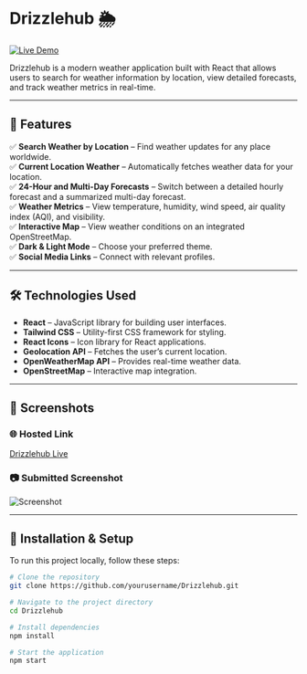 # Drizzlehub 🌦️

[![Live Demo](https://img.shields.io/badge/Live%20Demo-Drizzlehub-blue?style=for-the-badge)](https://drizzlehub.vercel.app/)

Drizzlehub is a modern weather application built with React that allows users to search for weather information by location, view detailed forecasts, and track weather metrics in real-time.  

---

## 🌟 Features

✅ **Search Weather by Location** – Find weather updates for any place worldwide.  
✅ **Current Location Weather** – Automatically fetches weather data for your location.  
✅ **24-Hour and Multi-Day Forecasts** – Switch between a detailed hourly forecast and a summarized multi-day forecast.  
✅ **Weather Metrics** – View temperature, humidity, wind speed, air quality index (AQI), and visibility.  
✅ **Interactive Map** – View weather conditions on an integrated OpenStreetMap.  
✅ **Dark & Light Mode** – Choose your preferred theme.  
✅ **Social Media Links** – Connect with relevant profiles.  

---

## 🛠️ Technologies Used

- **React** – JavaScript library for building user interfaces.  
- **Tailwind CSS** – Utility-first CSS framework for styling.  
- **React Icons** – Icon library for React applications.  
- **Geolocation API** – Fetches the user’s current location.  
- **OpenWeatherMap API** – Provides real-time weather data.  
- **OpenStreetMap** – Interactive map integration.  

---

## 📸 Screenshots

### 🌐 Hosted Link  
[Drizzlehub Live](https://drizzlehub.vercel.app/)

### 📷 Submitted Screenshot  
![Screenshot](https://github.com/user-attachments/assets/d466aa69-903a-474f-9d2c-75239497b673)


---

## 🚀 Installation & Setup

To run this project locally, follow these steps:

```bash
# Clone the repository
git clone https://github.com/yourusername/Drizzlehub.git

# Navigate to the project directory
cd Drizzlehub

# Install dependencies
npm install

# Start the application
npm start
